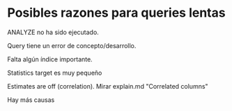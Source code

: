 # Posibles razones para queries lentas
ANALYZE no ha sido ejecutado.

Query tiene un error de concepto/desarrollo.

Falta algún índice importante.

Statistics target es muy pequeño

Estimates are off (correlation). Mirar explain.md "Correlated columns"

Hay más causas
